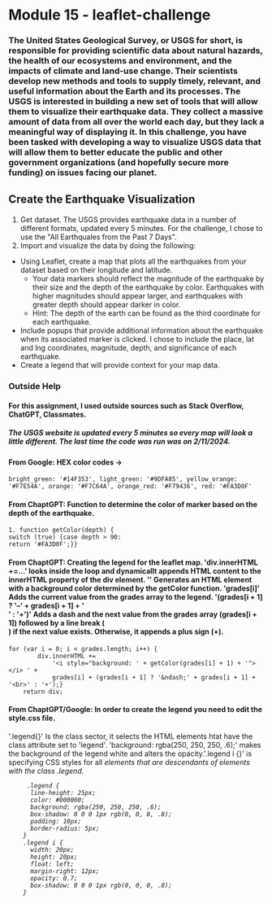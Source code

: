 # Module 15 - leaflet-challenge

### The United States Geological Survey, or USGS for short, is responsible for providing scientific data about natural hazards, the health of our ecosystems and environment, and the impacts of climate and land-use change. Their scientists develop new methods and tools to supply timely, relevant, and useful information about the Earth and its processes. The USGS is interested in building a new set of tools that will allow them to visualize their earthquake data. They collect a massive amount of data from all over the world each day, but they lack a meaningful way of displaying it. In this challenge, you have been tasked with developing a way to visualize USGS data that will allow them to better educate the public and other government organizations (and hopefully secure more funding) on issues facing our planet.

## Create the Earthquake Visualization
#### 
1. Get dataset. The USGS provides earthquake data in a number of different formats, updated every 5 minutes. For the challenge, I chose to use the "All Earthquales from the Past 7 Days".
2. Import and visualize the data by doing the following: 
- Using Leaflet, create a map that plots all the earthquakes from your dataset based on their longitude and latitude.
    - Your data markers should reflect the magnitude of the earthquake by their size and the depth of the earthquake by color. Earthquakes with higher magnitudes should appear larger, and earthquakes with greater depth should appear darker in color.
    - Hint: The depth of the earth can be found as the third coordinate for each earthquake.
- Include popups that provide additional information about the earthquake when its associated marker is clicked. I chose to include the place, lat and lng coordinates, magnitude, depth, and significance of each earthquake. 
- Create a legend that will provide context for your map data.

### Outside Help
#### For this assignment, I used outside sources such as Stack Overflow, ChatGPT, Classmates.
##### The USGS website is updated every 5 minutes so every map will look a little different. The last time the code was run was on 2/11/2024.
#### From Google: HEX color codes -> 
    bright_green: '#14F353', light_green: '#9DFA85', yellow_orange: '#F7E54A', orange: '#F7C64A', orange_red: '#F79436', red: '#FA3D0F'
#### From ChaptGPT: Function to determine the color of marker based on the depth of the earthquake. 
    1. function getColor(depth) {
    switch (true) {case depth > 90: 
    return '#FA3D0F';}}
#### From ChaptGPT: Creating the legend for the leaflet map. 'div.innerHTML +=...' looks inside the loop and dynamicallt appends HTML content to the innerHTML property of the div element. '<i style="background: ' + getColor(grades[i] + 1) + '"></i>' Generates an  HTML element with a background color determined by the getColor function. 'grades[i]' Adds the current value from the grades array to the legend. '(grades[i + 1] ? '&ndash;' + grades[i + 1] + '<br>' : '+')' Adds a dash and the next value from the grades array (grades[i + 1]) followed by a line break (<br>) if the next value exists. Otherwise, it appends a plus sign (+). 
    for (var i = 0; i < grades.length; i++) {
            div.innerHTML +=
                '<i style="background: ' + getColor(grades[i] + 1) + '"></i> ' +
                grades[i] + (grades[i + 1] ? '&ndash;' + grades[i + 1] + '<br>' : '+');}
        return div;
#### From ChaptGPT/Google: In order to create the legend you need to edit the style.css file.
 '.legend{}' Is the class sector, it selects the HTML elements htat have the class attribute set to 'legend'. 'background: rgba(250, 250, 250, .6);' makes the background of the legend white and alters the opacity.'.legend i {}' is specifying CSS styles for all <i> elements that are descendants of elements with the class .legend.
 
         .legend {
          line-height: 25px;
          color: #000000;
          background: rgba(250, 250, 250, .6);
          box-shadow: 0 0 0 1px rgb(0, 0, 0, .8);
          padding: 10px;
          border-radius: 5px;
        }
        .legend i {
          width: 20px;
          height: 20px;
          float: left;
          margin-right: 12px;
          opacity: 0.7;
          box-shadow: 0 0 0 1px rgb(0, 0, 0, .8);
        }



